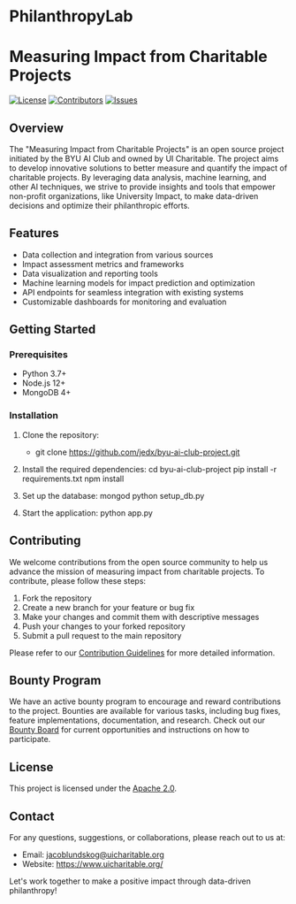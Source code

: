 # PhilanthropyLab
# Measuring Impact from Charitable Projects

[![License](https://img.shields.io/badge/license-MIT-blue.svg)](LICENSE)
[![Contributors](https://img.shields.io/github/contributors/jedx/byu-ai-club-project.svg)](https://github.com/jedx/byu-ai-club-project/graphs/contributors)
[![Issues](https://img.shields.io/github/issues/jedx/byu-ai-club-project.svg)](https://github.com/jedx/byu-ai-club-project/issues)

## Overview
The "Measuring Impact from Charitable Projects" is an open source project initiated by the BYU AI Club and owned by UI Charitable. The project aims to develop innovative solutions to better measure and quantify the impact of charitable projects. By leveraging data analysis, machine learning, and other AI techniques, we strive to provide insights and tools that empower non-profit organizations, like University Impact, to make data-driven decisions and optimize their philanthropic efforts.

## Features
- Data collection and integration from various sources
- Impact assessment metrics and frameworks
- Data visualization and reporting tools
- Machine learning models for impact prediction and optimization
- API endpoints for seamless integration with existing systems
- Customizable dashboards for monitoring and evaluation

## Getting Started
### Prerequisites
- Python 3.7+
- Node.js 12+
- MongoDB 4+

### Installation
1. Clone the repository:
   - git clone https://github.com/jedx/byu-ai-club-project.git
  
2. Install the required dependencies:
   cd byu-ai-club-project
pip install -r requirements.txt
npm install

3. Set up the database:
   mongod
python setup_db.py

4. Start the application:
   python app.py

## Contributing
We welcome contributions from the open source community to help us advance the mission of measuring impact from charitable projects. To contribute, please follow these steps:

1. Fork the repository
2. Create a new branch for your feature or bug fix
3. Make your changes and commit them with descriptive messages
4. Push your changes to your forked repository
5. Submit a pull request to the main repository

Please refer to our [Contribution Guidelines](CONTRIBUTING.md) for more detailed information.

## Bounty Program
We have an active bounty program to encourage and reward contributions to the project. Bounties are available for various tasks, including bug fixes, feature implementations, documentation, and research. Check out our [Bounty Board](BOUNTIES.md) for current opportunities and instructions on how to participate.

## License
This project is licensed under the [Apache 2.0](LICENSE).

## Contact
For any questions, suggestions, or collaborations, please reach out to us at:
- Email: jacoblundskog@uicharitable.org
- Website: https://www.uicharitable.org/ 

Let's work together to make a positive impact through data-driven philanthropy!
